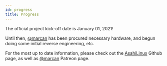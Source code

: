 ```yaml
---
id: progress
title: Progress
---
```


The official project kick-off date is January 01, 2021!

Until then, [@marcan](https://twitter.com/marcan42) has been procured necessary hardware, and begun doing some initial reverse engineering, etc.

For the most up to date information, please check out the [AsahiLinux](https://github.com/asahilinux) Github page, as well as [@marcan](https://patreon.com/marcan) Patreon page.
